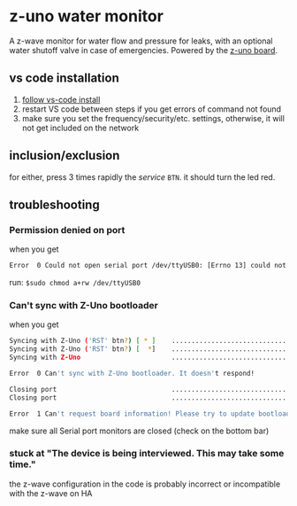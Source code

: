 # z-uno water monitor

A z-wave monitor for water flow and pressure for leaks, with an optional water shutoff valve in case of emergencies. Powered by the [z-uno board](https://z-uno.z-wave.me/).

## vs code installation

1. [follow vs-code install](https://z-uno.z-wave.me/vs-code-install/)
1. restart VS code between steps if you get errors of command not found
1. make sure you set the frequency/security/etc. settings, otherwise, it will not get included on the network

## inclusion/exclusion

for either, press 3 times rapidly the _service_ `BTN`.
it should turn the led red.

## troubleshooting

### Permission denied on port

when you get

```bash
Error  0 Could not open serial port /dev/ttyUSB0: [Errno 13] could not open port /dev/ttyUSB0: [Errno 13] Permission denied: '/dev/ttyUSB0'
```

run: `$sudo chmod a+rw /dev/ttyUSB0`

### Can't sync with Z-Uno bootloader

when you get

```bash
Syncing with Z-Uno ('RST' btn?) [ * ]    ..............................
Syncing with Z-Uno ('RST' btn?) [  *]    ..............................
Syncing with Z-Uno                       ..............................                        FAILED

Error  0 Can't sync with Z-Uno bootloader. It doesn't respond!

Closing port                             ..............................
Closing port                             ..............................                            OK

Error  1 Can't request board information! Please try to update bootloader first.
```

make sure all Serial port monitors are closed (check on the bottom bar)

### stuck at "The device is being interviewed. This may take some time."

the z-wave configuration in the code is probably incorrect or incompatible with the z-wave on HA